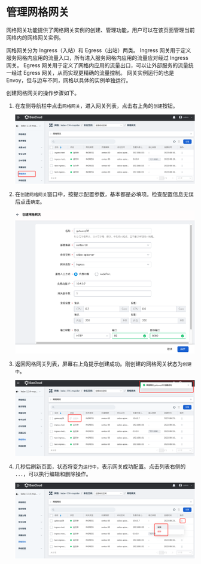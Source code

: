 # 管理网格网关

网格网关功能提供了网格网关实例的创建、管理功能，用户可以在该页面管理当前网格内的网格网关实例。

网格网关分为 Ingress（入站）和 Egress（出站）两类。
Ingress 网关用于定义服务网格内应用的流量入口，所有进入服务网格内应用的流量应对经过 Ingress 网关。
Egress 网关用于定义了网格内应用的流量出口，可以让外部服务的流量统一经过 Egress 网关，从而实现更精确的流量控制。
网关实例运行的也是 Envoy，但与边车不同，网格以具体的实例单独运行。

创建网格网关的操作步骤如下。

1. 在左侧导航栏中点击`网格网关`，进入网关列表，点击右上角的`创建`按钮。

    ![创建](../../images/create-gateway01.png)

2. 在`创建网格网关`窗口中，按提示配置参数，基本都是必填项。检查配置信息无误后点击`确定`。

    ![创建](../../images/create-gateway02.png)

3. 返回网格网关列表，屏幕右上角提示创建成功。刚创建的网格网关状态为`创建中`。

    ![创建](../../images/create-gateway03.png)

4. 几秒后刷新页面，状态将变为`运行中`，表示网关成功配置。点击列表右侧的 `...`，可以执行编辑和删除操作。

    ![创建](../../images/create-gateway04.png)
